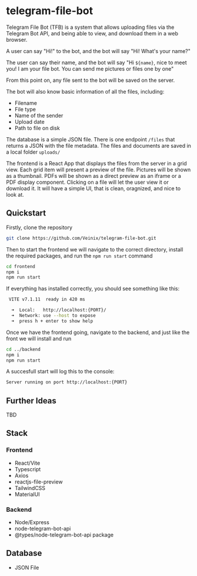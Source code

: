 # telegram-file-bot

Telegram File Bot (TFB) is a system that allows uploading files via the Telegram Bot API, and being able to view, and download them in a web browser.

A user can say "Hi!" to the bot, and the bot will say "Hi! What's your name?"

The user can say their name, and the bot will say "Hi ```${name}```, nice to meet you! I am your file bot. You can send me pictures or files one by one"

From this point on, any file sent to the bot will be saved on the server.

The bot will also know basic information of all the files, including:

* Filename
* File type
* Name of the sender 
* Upload date
* Path to file on disk

The database is a simple JSON file. There is one endpoint ```/files``` that returns a JSON with the file metadata. The files and documents are saved in a local folder ```uploads/```

The frontend is a React App that displays the files from the server in a grid view. Each grid item will present a preview of the file. Pictures will be shown as a thumbnail. PDFs will be shown as a direct preview as an iframe or a PDF display component. Clicking on a file will let the user view it or download it. It will have a simple UI, that is clean, oragnized, and nice to look at.

## Quickstart

Firstly, clone the repository 

```bash
git clone https://github.com/Veinix/telegram-file-bot.git
```

Then to start the frontend we will navigate to the correct directory, install the required packages, and run the ```npm run start``` command

```bash
cd frontend
npm i
npm run start
```

If everything has installed correctly, you should see something like this:

```bash
 VITE v7.1.11  ready in 420 ms

  ➜  Local:   http://localhost:{PORT}/
  ➜  Network: use --host to expose
  ➜  press h + enter to show help
```

Once we have the frontend going, navigate to the backend, and just like the front we will install and run

```bash
cd ../backend
npm i
npm run start
```

A succesfull start will log this to the console:

```bash
Server running on port http://localhost:{PORT}
```


## Further Ideas

TBD

## Stack

### Frontend
* React/Vite
* Typescript 
* Axios
* reactjs-file-preview
* TailwindCSS
* MaterialUI

### Backend
* Node/Express
* node-telegram-bot-api
* @types/node-telegram-bot-api package

## Database
* JSON File